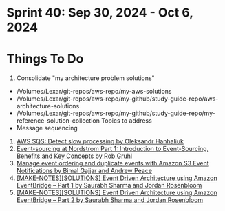 <h1>Sprint 40: Sep 30, 2024 - Oct 6, 2024</h1>

# Things To Do

1. Consolidate "my architecture problem solutions"
- /Volumes/Lexar/git-repos/aws-repo/my-aws-solutions
- /Volumes/Lexar/git-repos/aws-repo/my-github/study-guide-repo/aws-architecture-solutions
- /Volumes/Lexar/git-repos/aws-repo/my-github/study-guide-repo/my-reference-solution-collection
Topics to address
- Message sequencing

1. [AWS SQS: Detect slow processing by Oleksandr Hanhaliuk](https://medium.com/@o.hanhaliuk/aws-sqs-detect-slow-processing-f68e12b9b0aa)
1. [Event-sourcing at Nordstrom Part 1: Introduction to Event-Sourcing, Benefits and Key Concepts by Rob Gruhl](https://medium.com/@robgruhl/adventures-in-event-sourced-architecture-part-1-cc21d06187c7)
1. [Manage event ordering and duplicate events with Amazon S3 Event Notifications by Bimal Gajjar and Andrew Peace](https://aws.amazon.com/blogs/storage/manage-event-ordering-and-duplicate-events-with-amazon-s3-event-notifications/)
1. [[MAKE-NOTES][SOLUTIONS] Event Driven Architecture using Amazon EventBridge – Part 1 by Saurabh Sharma and Jordan Rosenbloom](https://aws.amazon.com/blogs/mt/event-driven-architecture-using-amazon-eventbridge/)
1. [[MAKE-NOTES][SOLUTIONS] Event Driven Architecture using Amazon EventBridge – Part 2 by Saurabh Sharma and Jordan Rosenbloom](https://aws.amazon.com/blogs/mt/event-driven-architecture-using-amazon-eventbridge-part-2/)